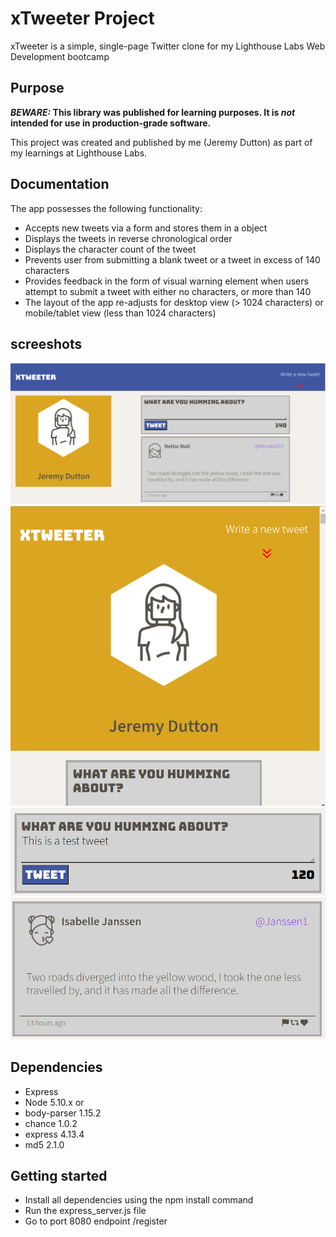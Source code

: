 # xTweeter Project

xTweeter is a simple, single-page Twitter clone for my Lighthouse Labs Web Development bootcamp

## Purpose

**_BEWARE:_ This library was published for learning purposes. It is _not_ intended for use in production-grade software.**

This project was created and published by me (Jeremy Dutton) as part of my learnings at Lighthouse Labs.

## Documentation

The app possesses the following functionality:
- Accepts new tweets via a form and stores them in a object
- Displays the tweets in reverse chronological order
- Displays the character count of the tweet
- Prevents user from submitting a blank tweet or a tweet in excess of 140 characters
- Provides feedback in the form of visual warning element when users attempt to submit a tweet with either no characters, or more than 140
- The layout of the app re-adjusts for desktop view (> 1024 characters) or mobile/tablet view (less than 1024 characters)

## screeshots

!["Desktop view"](docs/imgs/tweeter1.png)
!["Mobile view"](docs/imgs/tweeter2.png)
!["New tweet"](docs/imgs/tweeter3.png)
!["New tweet"](docs/imgs/tweeter4.png)


## Dependencies

- Express
- Node 5.10.x or 
- body-parser 1.15.2
- chance 1.0.2
- express 4.13.4
- md5 2.1.0


## Getting started

* Install all dependencies using the npm install command
* Run the express_server.js file
* Go to port 8080 endpoint /register